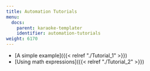 ```yaml
---
title: Automation Tutorials
menu:
  docs:
    parent: karaoke-templater
    identifier: automation-tutorials
weight: 6170
---
```


- [A simple example]({{< relref "./Tutorial_1" >}})
- [Using math expressions]({{< relref "./Tutorial_2" >}})
